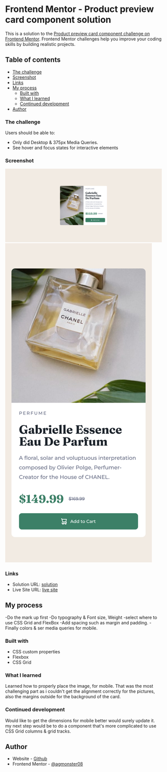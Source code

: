 # Frontend Mentor - Product preview card component solution

This is a solution to the [Product preview card component challenge on Frontend Mentor](https://www.frontendmentor.io/challenges/product-preview-card-component-GO7UmttRfa). Frontend Mentor challenges help you improve your coding skills by building realistic projects. 

## Table of contents

  - [The challenge](#the-challenge)
  - [Screenshot](#screenshot)
  - [Links](#links)
- [My process](#my-process)
  - [Built with](#built-with)
  - [What I learned](#what-i-learned)
  - [Continued development](#continued-development)
- [Author](#author)



### The challenge

Users should be able to:

- Only did Desktop & 375px Media Queries.
- See hover and focus states for interactive elements

### Screenshot

![](./images/Desktop.png)
![](./images/mobile375px.png)


### Links

- Solution URL: [solution](https://github.com/agmonster08/FEM-Card-Component.git)
- Live Site URL: [live site](https://agmonster08.github.io/FEM-Card-Component/)

## My process
-Do the mark up first
-Do typography & Font size, Weight
-select where to use CSS Grid and FlexBox
-Add spacing such as margin and padding.
-Finally colors & ser media queries for mobile.

### Built with

- CSS custom properties
- Flexbox
- CSS Grid


### What I learned

Learned how to properly place the image, for mobile. That was the most challenging part as i couldn't get the alignment correctly for the pictures,
also the margins outside for the background of the card.


### Continued development
Would like to get the dimensions for mobile better would surely update it. 
my next step would be to do a component that's more complicated to use CSS Grid columns & grid tracks.



## Author

- Website - [Github](ttps://github.com/agmonster08)
- Frontend Mentor - [@agmonster08](https://www.frontendmentor.io/profile/agmonster08)


